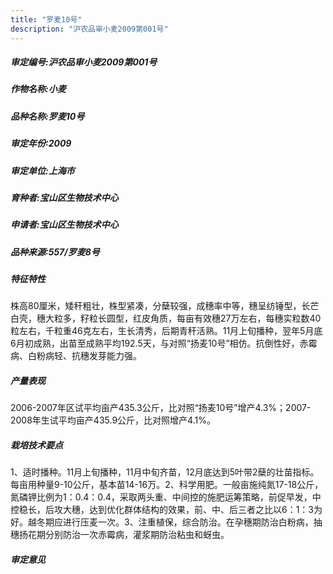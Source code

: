 ```yaml
---
title: "罗麦10号"
description: "沪农品审小麦2009第001号"
---
```

##### 审定编号:沪农品审小麦2009第001号

##### 作物名称:小麦

##### 品种名称:罗麦10号

##### 审定年份:2009

##### 审定单位:上海市

##### 育种者:宝山区生物技术中心

##### 申请者:宝山区生物技术中心

##### 品种来源:557/罗麦8号

##### 特征特性
株高80厘米，矮秆粗壮，株型紧凑，分蘖较强，成穗率中等，穗呈纺锤型，长芒白壳，穗大粒多，籽粒长圆型，红皮角质，每亩有效穗27万左右，每穗实粒数40粒左右，千粒重46克左右，生长清秀，后期青秆活熟。11月上旬播种，翌年5月底6月初成熟，出苗至成熟平均192.5天，与对照“扬麦10号”相仿。抗倒性好，赤霉病、白粉病轻、抗穗发芽能力强。

##### 产量表现
2006-2007年区试平均亩产435.3公斤，比对照“扬麦10号”增产4.3%；2007-2008年生试平均亩产435.9公斤，比对照增产4.1%。

##### 栽培技术要点
1、适时播种。11月上旬播种，11月中旬齐苗，12月底达到5叶带2蘖的壮苗指标。每亩用种量9-10公斤，基本苗14-16万。2、科学用肥。一般亩施纯氮17-18公斤，氮磷钾比例为1：0.4：0.4，采取两头重、中间控的施肥运筹策略，前促早发，中控稳长，后攻大穗，达到优化群体结构的效果，前、中、后三者之比以6：1：3为好。越冬期应进行压麦一次。3、注重植保，综合防治。在孕穗期防治白粉病，抽穗扬花期分别防治一次赤霉病，灌浆期防治粘虫和蚜虫。

##### 审定意见

